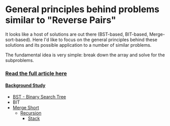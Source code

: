 # General principles behind problems similar to "Reverse Pairs"

It looks like a host of solutions are out there (BST-based, BIT-based, Merge-sort-based). Here I'd like to focus on the general principles behind these solutions and its possible application to a number of similar problems.

The fundamental idea is very simple: break down the array and solve for the subproblems.

### [Read the full article here](https://leetcode.com/problems/reverse-pairs/solutions/97268/General-principles-behind-problems-similar-to-%22Reverse-Pairs%22/)


#### [Background Study](https://github.com/sahedbs23/coding-interview/tree/master/src/main/java/com/moral/sahed/arrays#background-study)
- [BST - Binary Search Tree](https://algo.monster/problems/binary_search_intro) 
- BIT 
- [Merge Short](https://algo.monster/problems/advanced_sorting) 
  - [Recursion](https://algo.monster/problems/recursion_intro)
    - [Stack](https://algo.monster/problems/stack_intro)